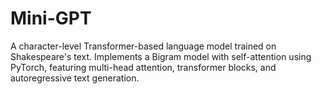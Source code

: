 # Mini-GPT
A character-level Transformer-based language model trained on Shakespeare's text.
Implements a Bigram model with self-attention using PyTorch, featuring multi-head attention, transformer blocks, and autoregressive text generation.
